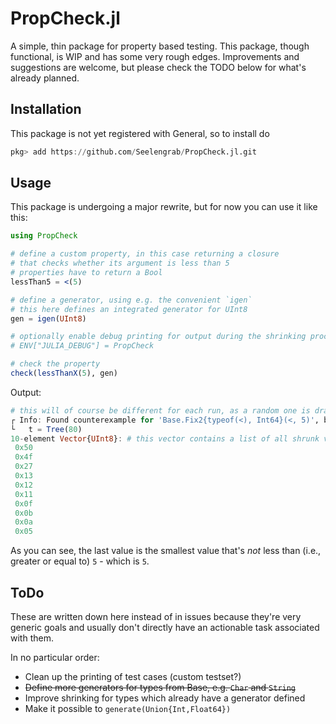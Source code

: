 # PropCheck.jl

A simple, thin package for property based testing. This package, though functional, is WIP and has some very rough edges. Improvements and suggestions are welcome, but please check the TODO below for what's already planned.

## Installation

This package is not yet registered with General, so to install do

```julia
pkg> add https://github.com/Seelengrab/PropCheck.jl.git
```

## Usage

This package is undergoing a major rewrite, but for now you can use it like this:

```julia
using PropCheck

# define a custom property, in this case returning a closure
# that checks whether its argument is less than 5
# properties have to return a Bool
lessThan5 = <(5)

# define a generator, using e.g. the convenient `igen`
# this here defines an integrated generator for UInt8
gen = igen(UInt8)

# optionally enable debug printing for output during the shrinking process
# ENV["JULIA_DEBUG"] = PropCheck

# check the property
check(lessThanX(5), gen)
```

Output:

```julia
# this will of course be different for each run, as a random one is drawn
┌ Info: Found counterexample for 'Base.Fix2{typeof(<), Int64}(<, 5)', beginning shrinking...
└   t = Tree(80)
10-element Vector{UInt8}: # this vector contains a list of all shrunk values
 0x50
 0x4f
 0x27
 0x13
 0x12
 0x11
 0x0f
 0x0b
 0x0a
 0x05
```

As you can see, the last value is the smallest value that's _not_ less than (i.e., greater or equal to) `5` - which is `5`.

## ToDo

These are written down here instead of in issues because they're very generic goals and usually don't directly have an actionable task associated with them.

In no particular order:

 * Clean up the printing of test cases (custom testset?)
 * ~~Define more generators for types from Base, e.g. `Char` and `String`~~
 * Improve shrinking for types which already have a generator defined
 * Make it possible to `generate(Union{Int,Float64})`